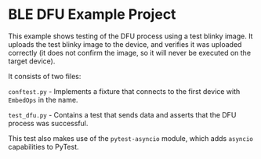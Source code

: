 # BLE DFU Example Project

This example shows testing of the DFU process using a test blinky image. It uploads the test blinky image to the device,
and verifies it was uploaded correctly (it does not confirm the image, so it will never be executed on the target device).

It consists of two files:

`conftest.py` - Implements a fixture that connects to the first device with `EmbedOps` in the name.

`test_dfu.py` - Contains a test that sends data and asserts that the DFU process was successful.

This test also makes use of the `pytest-asyncio` module, which adds `asyncio` capabilities to PyTest.
